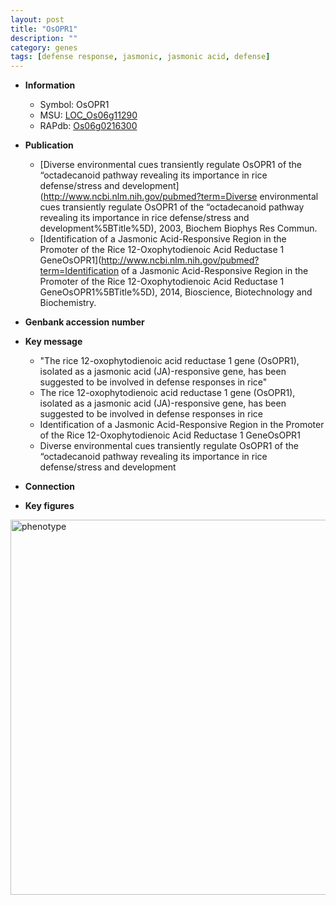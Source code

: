 ```yaml
---
layout: post
title: "OsOPR1"
description: ""
category: genes
tags: [defense response, jasmonic, jasmonic acid, defense]
---
```


* **Information**  
    + Symbol: OsOPR1  
    + MSU: [LOC_Os06g11290](http://rice.plantbiology.msu.edu/cgi-bin/ORF_infopage.cgi?orf=LOC_Os06g11290)  
    + RAPdb: [Os06g0216300](http://rapdb.dna.affrc.go.jp/viewer/gbrowse_details/irgsp1?name=Os06g0216300)  

* **Publication**  
    + [Diverse environmental cues transiently regulate OsOPR1 of the “octadecanoid pathway revealing its importance in rice defense/stress and development](http://www.ncbi.nlm.nih.gov/pubmed?term=Diverse environmental cues transiently regulate OsOPR1 of the “octadecanoid pathway revealing its importance in rice defense/stress and development%5BTitle%5D), 2003, Biochem Biophys Res Commun.
    + [Identification of a Jasmonic Acid-Responsive Region in the Promoter of the Rice 12-Oxophytodienoic Acid Reductase 1 GeneOsOPR1](http://www.ncbi.nlm.nih.gov/pubmed?term=Identification of a Jasmonic Acid-Responsive Region in the Promoter of the Rice 12-Oxophytodienoic Acid Reductase 1 GeneOsOPR1%5BTitle%5D), 2014, Bioscience, Biotechnology and Biochemistry.

* **Genbank accession number**  

* **Key message**  
    + "The rice 12-oxophytodienoic acid reductase 1 gene (OsOPR1), isolated as a jasmonic acid (JA)-responsive gene, has been suggested to be involved in defense responses in rice"
    + The rice 12-oxophytodienoic acid reductase 1 gene (OsOPR1), isolated as a jasmonic acid (JA)-responsive gene, has been suggested to be involved in defense responses in rice
    + Identification of a Jasmonic Acid-Responsive Region in the Promoter of the Rice 12-Oxophytodienoic Acid Reductase 1 GeneOsOPR1
    + Diverse environmental cues transiently regulate OsOPR1 of the “octadecanoid pathway revealing its importance in rice defense/stress and development

* **Connection**  

* **Key figures**  
<img src="http://ricencode.github.io/images/OsOPR1.pheno.png" alt="phenotype"  style="width: 600px;"/>



